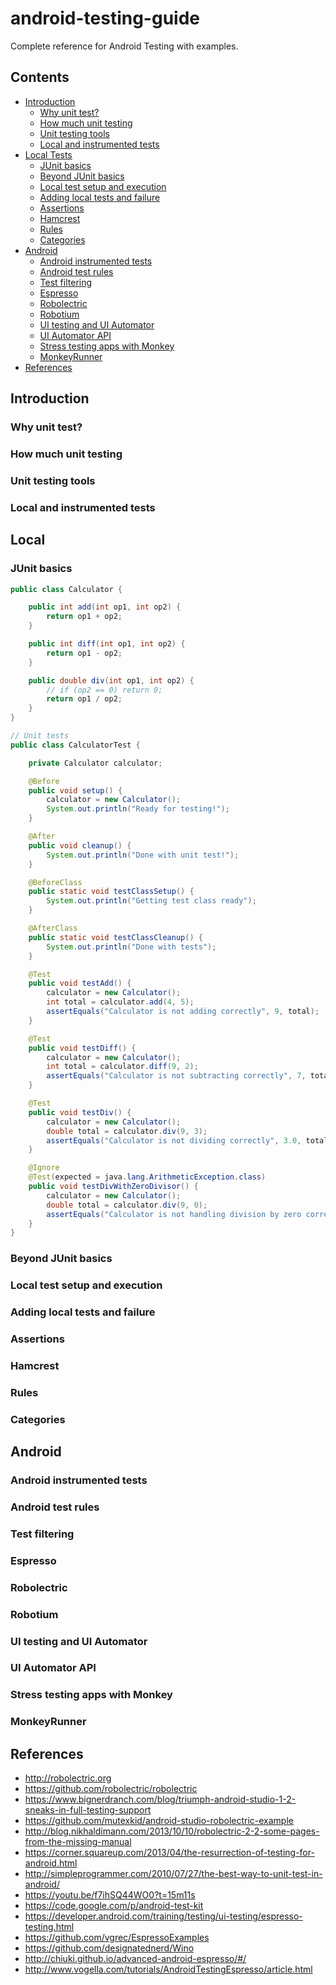 # android-testing-guide
Complete reference for Android Testing with examples.

## Contents

- [Introduction](#introduction)
    - [Why unit test?](#)
    - [How much unit testing](#)
    - [Unit testing tools](#)
    - [Local and instrumented tests](#)
- [Local Tests](#local-tests)
    - [JUnit basics](#)
    - [Beyond JUnit basics](#)
    - [Local test setup and execution](#)
    - [Adding local tests and failure](#)
    - [Assertions](#)
    - [Hamcrest](#)
    - [Rules](#)
    - [Categories](#)
- [Android](#android)
    - [Android instrumented tests](#)
    - [Android test rules](#)
    - [Test filtering](#)
    - [Espresso](#)
    - [Robolectric](#)
    - [Robotium](#)
    - [UI testing and UI Automator](#)
    - [UI Automator API](#)
    - [Stress testing apps with Monkey](#)
    - [MonkeyRunner](#)
- [References](#references)

## Introduction

### Why unit test?
### How much unit testing
### Unit testing tools
### Local and instrumented tests

## Local

### JUnit basics

```java
public class Calculator {

    public int add(int op1, int op2) {
        return op1 + op2;
    }

    public int diff(int op1, int op2) {
        return op1 - op2;
    }

    public double div(int op1, int op2) {
        // if (op2 == 0) return 0;
        return op1 / op2;
    }
}

// Unit tests
public class CalculatorTest {

    private Calculator calculator;

    @Before
    public void setup() {
        calculator = new Calculator();
        System.out.println("Ready for testing!");
    }

    @After
    public void cleanup() {
        System.out.println("Done with unit test!");
    }

    @BeforeClass
    public static void testClassSetup() {
        System.out.println("Getting test class ready");
    }

    @AfterClass
    public static void testClassCleanup() {
        System.out.println("Done with tests");
    }

    @Test
    public void testAdd() {
        calculator = new Calculator();
        int total = calculator.add(4, 5);
        assertEquals("Calculator is not adding correctly", 9, total);
    }

    @Test
    public void testDiff() {
        calculator = new Calculator();
        int total = calculator.diff(9, 2);
        assertEquals("Calculator is not subtracting correctly", 7, total);
    }

    @Test
    public void testDiv() {
        calculator = new Calculator();
        double total = calculator.div(9, 3);
        assertEquals("Calculator is not dividing correctly", 3.0, total, 0.0);
    }

    @Ignore
    @Test(expected = java.lang.ArithmeticException.class)
    public void testDivWithZeroDivisor() {
        calculator = new Calculator();
        double total = calculator.div(9, 0);
        assertEquals("Calculator is not handling division by zero correctly", 0.0, total, 0.0);
    }
}

```



### Beyond JUnit basics
### Local test setup and execution
### Adding local tests and failure
### Assertions
### Hamcrest
### Rules
### Categories

## Android
### Android instrumented tests
### Android test rules
### Test filtering
### Espresso
### Robolectric
### Robotium
### UI testing and UI Automator
### UI Automator API
### Stress testing apps with Monkey
### MonkeyRunner

## References
* <http://robolectric.org>
* <https://github.com/robolectric/robolectric>
* <https://www.bignerdranch.com/blog/triumph-android-studio-1-2-sneaks-in-full-testing-support>
* <https://github.com/mutexkid/android-studio-robolectric-example>
* <http://blog.nikhaldimann.com/2013/10/10/robolectric-2-2-some-pages-from-the-missing-manual>
* <https://corner.squareup.com/2013/04/the-resurrection-of-testing-for-android.html>
* <http://simpleprogrammer.com/2010/07/27/the-best-way-to-unit-test-in-android/>
* <https://youtu.be/f7ihSQ44WO0?t=15m11s>
* <https://code.google.com/p/android-test-kit>
* <https://developer.android.com/training/testing/ui-testing/espresso-testing.html>
* <https://github.com/vgrec/EspressoExamples>
* <https://github.com/designatednerd/Wino>
* <http://chiuki.github.io/advanced-android-espresso/#/>
* <http://www.vogella.com/tutorials/AndroidTestingEspresso/article.html>
